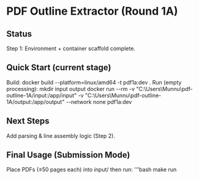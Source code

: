 ﻿# PDF Outline Extractor (Round 1A)

## Status
Step 1: Environment + container scaffold complete.

## Quick Start (current stage)
Build:
  docker build --platform=linux/amd64 -t pdf1a:dev .
Run (empty processing):
  mkdir input output
  docker run --rm -v "C:\Users\Munnu\pdf-outline-1A/input:/app/input" -v "C:\Users\Munnu\pdf-outline-1A/output:/app/output" --network none pdf1a:dev

## Next Steps
Add parsing & line assembly logic (Step 2).

## Final Usage (Submission Mode)

Place PDFs (≤50 pages each) into input/ then run:
'''bash
make run
